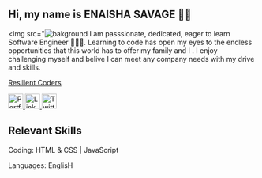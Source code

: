 ## Hi, my name is ENAISHA SAVAGE 👋🏾


<img src="![bakground](https://user-images.githubusercontent.com/89624071/133649912-de49877d-dda5-4d45-bcfb-1ba36dff9f7a.png) 
I am passsionate, dedicated, eager to learn Software Engineer 👩🏾‍💻. Learning to code has open my eyes to the endless opportunities that this world has to offer my family and I . I enjoy challenging myself and belive I can meet any company needs with my drive and skills.

 <a href="https://resilientcoders.org">Resilient Coders</a>
<p></p>

<p></p>
<!-- See more on <a href="https://eswebpage.netlify.app">my portolio</a>! -->
  <p></p>
  <p align="left">
	<a target="_blank" href="https://eswebpage.netlify.app">
	  <img src="https://raw.githubusercontent.com/cafloyd/cafloyd/master/images/branded-link.png" width="30px;" alt="Portfolio Site" />
	</a>
	<a target="_blank" href="https://www.linkedin.com/in/enaisha-savage-34830451/">
	  <img src="https://raw.githubusercontent.com/cafloyd/cafloyd/master/images/branded-linkedin.png" width="30px;" alt="LinkedIn" />
	</a>
	<a target="_blank" href="https://twitter.com/EnaishaS">
	  <img src="https://raw.githubusercontent.com/cafloyd/cafloyd/master/images/branded-twitter.png" width="30px;" alt="Twitter" />
	</a>
  </p>  

## Relevant Skills 
Coding: HTML & CSS | JavaScript 


Languages: EnglisH

